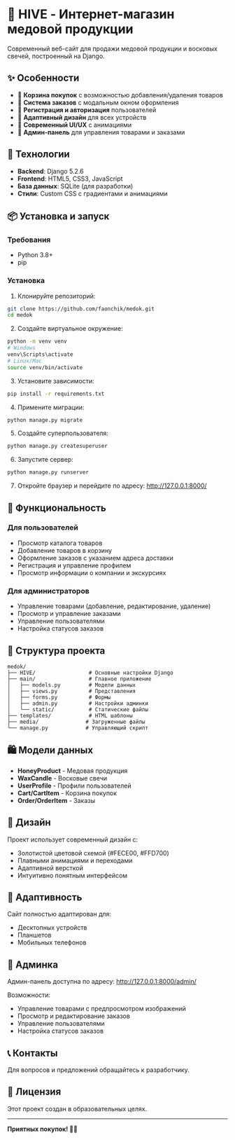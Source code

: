 # 🍯 HIVE - Интернет-магазин медовой продукции

Современный веб-сайт для продажи медовой продукции и восковых свечей, построенный на Django.

## ✨ Особенности

- 🛒 **Корзина покупок** с возможностью добавления/удаления товаров
- 📝 **Система заказов** с модальным окном оформления
- 👤 **Регистрация и авторизация** пользователей
- 📱 **Адаптивный дизайн** для всех устройств
- 🎨 **Современный UI/UX** с анимациями
- 🔧 **Админ-панель** для управления товарами и заказами

## 🚀 Технологии

- **Backend**: Django 5.2.6
- **Frontend**: HTML5, CSS3, JavaScript
- **База данных**: SQLite (для разработки)
- **Стили**: Custom CSS с градиентами и анимациями

## 📦 Установка и запуск

### Требования
- Python 3.8+
- pip

### Установка

1. Клонируйте репозиторий:
```bash
git clone https://github.com/faonchik/medok.git
cd medok
```

2. Создайте виртуальное окружение:
```bash
python -m venv venv
# Windows
venv\Scripts\activate
# Linux/Mac
source venv/bin/activate
```

3. Установите зависимости:
```bash
pip install -r requirements.txt
```

4. Примените миграции:
```bash
python manage.py migrate
```

5. Создайте суперпользователя:
```bash
python manage.py createsuperuser
```

6. Запустите сервер:
```bash
python manage.py runserver
```

7. Откройте браузер и перейдите по адресу: http://127.0.0.1:8000/

## 🎯 Функциональность

### Для пользователей
- Просмотр каталога товаров
- Добавление товаров в корзину
- Оформление заказов с указанием адреса доставки
- Регистрация и управление профилем
- Просмотр информации о компании и экскурсиях

### Для администраторов
- Управление товарами (добавление, редактирование, удаление)
- Просмотр и управление заказами
- Управление пользователями
- Настройка статусов заказов

## 📁 Структура проекта

```
medok/
├── HIVE/                 # Основные настройки Django
├── main/                 # Главное приложение
│   ├── models.py         # Модели данных
│   ├── views.py          # Представления
│   ├── forms.py          # Формы
│   ├── admin.py          # Настройки админки
│   └── static/           # Статические файлы
├── templates/            # HTML шаблоны
├── media/               # Загруженные файлы
└── manage.py            # Управляющий скрипт
```

## 🛍️ Модели данных

- **HoneyProduct** - Медовая продукция
- **WaxCandle** - Восковые свечи
- **UserProfile** - Профили пользователей
- **Cart/CartItem** - Корзина покупок
- **Order/OrderItem** - Заказы

## 🎨 Дизайн

Проект использует современный дизайн с:
- Золотистой цветовой схемой (#FECE00, #FFD700)
- Плавными анимациями и переходами
- Адаптивной версткой
- Интуитивно понятным интерфейсом

## 📱 Адаптивность

Сайт полностью адаптирован для:
- Десктопных устройств
- Планшетов
- Мобильных телефонов

## 🔧 Админка

Админ-панель доступна по адресу: http://127.0.0.1:8000/admin/

Возможности:
- Управление товарами с предпросмотром изображений
- Просмотр и редактирование заказов
- Управление пользователями
- Настройка статусов заказов

## 📞 Контакты

Для вопросов и предложений обращайтесь к разработчику.

## 📄 Лицензия

Этот проект создан в образовательных целях.

---

**Приятных покупок! 🍯✨**
